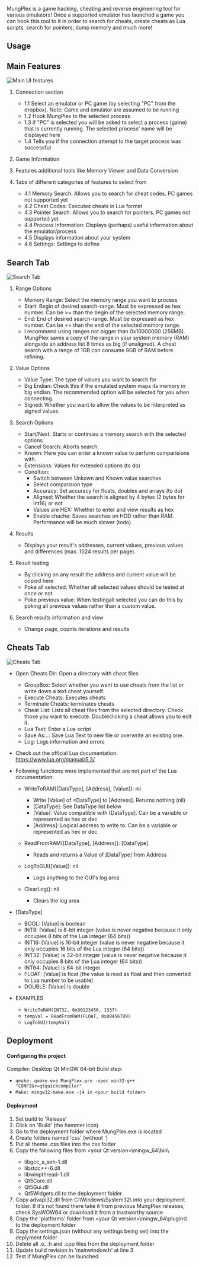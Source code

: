 MungPlex is a game hacking, cheating and reverse engineering tool for various emulators! Once a supported emulator has launched a game you can hook this tool to it in order to search for cheats, create cheats as Lua scripts, search for pointers, dump memory and much more!

## Usage

## Main Features
![Main UI features](https://github.com/CosmoCortney/MungPlex/tree/master/readme_files/ui01.png?raw=true)

1. Connection section
   - 1.1 Select an emulator or PC game (by selecting "PC" from the dropbox). Note: Game and emulator are assumed to be running
   - 1.2 Hook MungPlex to the selected process
   - 1.3 if "PC" is selected you will be asked to select a process (game) that is currently running. The selected process' name will be displayed here
   - 1.4 Tells you if the connection attempt to the target process was successful

2. Game Information
3. Features additional tools like Memory Viewer and Data Conversion

4. Tabs of different categories of features to select from
   - 4.1 Memory Search: Allows you to search for cheat codes. PC games not supported yet
   - 4.2 Cheat Codes: Executes cheats in Lua format
   - 4.3 Pointer Search: Allows you to search for pointers. PC games not supported yet
   - 4.4 Process Information: Displays (perhaps) useful information about the emulator/process
   - 4.5 Displays information about your system
   - 4.6 Settings: Settings to define

## Search Tab

![Search Tab](https://github.com/CosmoCortney/MungPlex/tree/master/readme_files/ui02.png?raw=true)

1. Range Options
   - Memory Range: Select the memory range you want to process
   - Start: Begin of desired search-range. Must be expressed as hex number. Can be >= than the begin of the selected memory range.
   - End: End of desired search-range. Must be expressed as hex number. Can be <= than the end of the selected memory range.
   - I recommend using ranges not bigger than 0x10000000 (256MB). MungPlex saves a copy of the range in your system memory (RAM) alongside an address list 8 times as big (if unaligned). A cheat search with a range of 1GB can consume 9GB of RAM before refining.

2. Value Options
   - Value Type: The type of values you want to search for
   - Big Endian: Check this if the emulated system maps its memory in big endian. The recommended option will be selected for you when connecting.
   - Signed: Whether you want to allow the values to be interpreted as signed values.

3. Search Options
   - Start/Next: Starts or continues a memory search with the selected options.
   - Cancel Search: Aborts search.
   - Known: Here you can enter a known value to perform comparisions with.
   - Extensions: Values for extended options (to do)
   - Condition: 
     - Switch between Unkown and Known value searches
     - Select comparision type
     - Accuracy: Set accuracy for floats, doubles and arrays (to do)
     - Aligned: Whether the search is aligned by 4 bytes (2 bytes for Int16) or not
     - Values are HEX: Whether to enter and view results as hex
     - Enable chache: Saves searches on HDD rather than RAM. Performance will be much slower (todo).

4. Results
   - Displays your result's addresses, current values, previous values and differences (max. 1024 results per page).

5. Result testing
   - By clicking on any result the address and current value will be copied here
   - Poke all selected: Whether all selected values should be tested at once or not
   - Poke previous value: When testingall selected you can do this by poking all previous values rather than a custom value.

6. Search results information and view
   - Change page, counts iterations and results   


## Cheats Tab

![Cheats Tab](https://github.com/CosmoCortney/MungPlex/tree/master/readme_files/ui03.png?raw=true)

- Open Cheats Dir: Open a directory with cheat files
  - GroupBox: Select whether you want to use cheats from the list or write down a text cheat yourself.
  - Execute Cheats: Executes cheats
  - Terminate Cheats: terminates cheats
  - Cheat List: Lists all cheat files from the selected directory. Check those you want to execute. Doubleclicking a cheat allows you to edit it.
  - Lua Text: Enter a Lua script
  - Save As...: Save Lua Text to new file or overwrite an existing one.
  - Log: Logs information and errors

- Check out the official Lua documentation: https://www.lua.org/manual/5.3/

- Following functions were implemented that are not part of the Lua documentation:
  - WriteToRAM([DataType], [Address], [Value]): nil
    - Write [Value] of <DataType] to [Address]. Returns nothing (nil)
    - [DataType]: See DataType list below
    - [Value]: Value compatible with [DataType]. Can be a variable or represented as hex or dec
    - [Address]: Logical address to write to. Can be a variable or represented as hex or dec

  - ReadFromRAM([DataType], [Address]): [DataType]
    - Reads and returns a Value of [DataType] from Address

  - LogToGUI([Value]): nil
    - Logs anything to the GUI's log area

  - ClearLog(): nil
    - Clears the log area

- [DataType]
  - BOOL: [Value] is boolean
  - INT8: [Value] is 8-bit integer (value is never negative because it only occupies 8 bits of the Lua integer (64 bits))
  - INT16: [Value] is 16-bit integer (value is never negative because it only occupies 16 bits of the Lua integer (64 bits))
  - INT32: [Value] is 32-bit integer (value is never negative because it only occupies 8 bits of the Lua integer (64 bits))
  - INT64: [Value] is 64-bit integer
  - FLOAT: [Value] is float (the value is read as float and then converted to Lua number to be usable)
  - DOUBLE: [Value] is double
  
- EXAMPLES
  - `WriteToRAM(INT32, 0x80123456, 1337)`
  - `tempVal = ReadFromRAM(FLOAT, 0x80456789)`
  - `LogToGUI(tempVal)`


## Deployment

#### Configuring the project
Compiler: Desktop Qt <your version> MinGW 64-bit
Build step:
-	`qmake: qmake.exe MungPlex.pro -spec win32-g++ "CONFIG+=qtquickcompiler"`
-	`Make: mingw32-make.exe -j4 in <your build folder>`

#### Deployment
1. Set build to 'Release'
2. Click on 'Build' (the hammer icon)
3. Go to the deployment folder where MungPlex.exe is located
4. Create folders named 'css' (without ')
5. Put all theme .css files into the css folder
6. Copy the following files from <your Qt installation>\<your Qt version>\mingw<version>_64\bin\
	  - libgcc_s_seh-1.dll
	  - libstdc++-6.dll
	  - libwinpthread-1.dll
	  - Qt5Core.dll
	  - Qt5Gui.dll
	  - Qt5Widgets.dll to the deployment folder
7. Copy advapi32.dll from C:\Windows\System32\ into your deployment folder. If it's not found there take it from previous MungPlex releases, check SysWOW64 or download it from a trustworthy source
8. Copy the 'platforms' folder from <your Qt installation>\<your Qt version>\mingw<version>_64\plugins\ to the deployment folder
9. Copy the settings.json (without any settings being set) into the deplyment folder
10. Delete all .o, .h and .cpp files from the deployment folder
11. Update build revision in 'mainwindow.h' at line 3
12. Test if MungPlex can be launched
